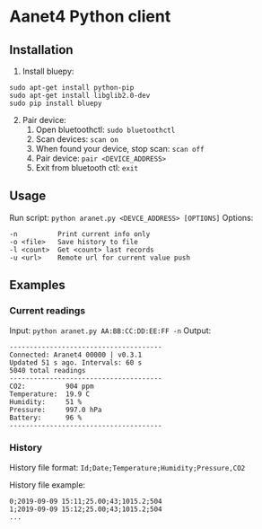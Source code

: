 # Aanet4 Python client
## Installation
1. Install bluepy:
```
sudo apt-get install python-pip
sudo apt-get install libglib2.0-dev
sudo pip install bluepy
```
2. Pair device:
   1. Open bluetoothctl: `sudo bluetoothctl`
   2. Scan devices: `scan on`
   3. When found your device, stop scan: `scan off`
   4. Pair device: `pair <DEVICE_ADDRESS>`
   5. Exit from bluetooth ctl: `exit`

## Usage
Run script:  `python aranet.py <DEVCE_ADDRESS> [OPTIONS]`
Options:
```
-n          Print current info only
-o <file>   Save history to file
-l <count>  Get <count> last records
-u <url>    Remote url for current value push
```

## Examples
### Current readings
Input: `python aranet.py AA:BB:CC:DD:EE:FF -n`
Output:
```
--------------------------------------
Connected: Aranet4 00000 | v0.3.1
Updated 51 s ago. Intervals: 60 s
5040 total readings
--------------------------------------
CO2:          904 ppm
Temperature:  19.9 C
Humidity:     51 %
Pressure:     997.0 hPa
Battery:      96 %
--------------------------------------
```

### History
History file format: `Id;Date;Temperature;Humidity;Pressure,CO2`

History file example:
```
0;2019-09-09 15:11;25.00;43;1015.2;504
1;2019-09-09 15:12;25.00;43;1015.2;504
...
```

